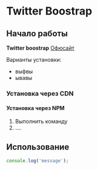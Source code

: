 # Twitter Boostrap

## Начало работы
**Twitter boostrap** [Офюсайт](https.sdsadsa)

Варианты установки:
* выфвы
* ывавы

### Установка через CDN

#### Установка через NPM
1. Выполнить команду
1. ....
## Использование
```javascript
console.log('message');
```


